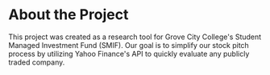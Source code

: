 # About the Project
This project was created as a research tool for Grove City College's Student Managed Investment Fund (SMIF). Our goal is to simplify our stock pitch process by utilizing Yahoo Finance's API to quickly evaluate any publicly traded company. 



